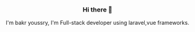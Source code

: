 <h3 align="center">Hi there 👋</h3>
<p align="center">I'm bakr youssry, I'm Full-stack developer using laravel,vue frameworks.</p>

<!--
**bakr-youssri/bakr-youssri** is a ✨ _special_ ✨ repository because its `README.md` (this file) appears on your GitHub profile.

Here are some ideas to get you started:

- 🔭 I’m currently working on ...
- 🌱 I’m currently learning ...
- 👯 I’m looking to collaborate on ...
- 🤔 I’m looking for help with ...
- 💬 Ask me about ...
- 📫 How to reach me: ...
- 😄 Pronouns: ...
- ⚡ Fun fact: ...
-->
